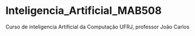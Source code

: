 # Inteligencia_Artificial_MAB508
Curso de  inteligencia Artificial da Computação UFRJ, professor João Carlos
